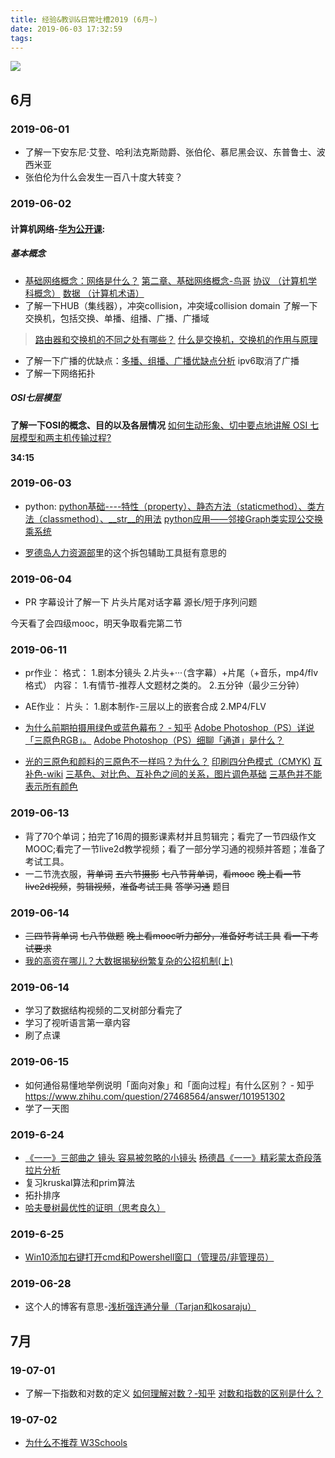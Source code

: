 ```yaml
---
title: 经验&教训&日常吐槽2019 (6月~)
date: 2019-06-03 17:32:59
tags:
---
```


![](https://timgsa.baidu.com/timg?image&quality=80&size=b9999_10000&sec=1559580058683&di=a9212f493ea7fed658ff8d9e77133bd0&imgtype=0&src=http%3A%2F%2Fcartoon.zwbk.org%2FImageUploadTK%2F6348442466725375007755580548.jpg)


<!-- more -->

## 6月

### 2019-06-01

* 了解一下安东尼·艾登、哈利法克斯勋爵、张伯伦、慕尼黑会议、东普鲁士、波西米亚
* 张伯伦为什么会发生一百八十度大转变？


### 2019-06-02
#### 计算机网络-[华为公开课](http://www.bilibili.com/video/av15379881?from=search&seid=15144588432053599429):
##### 基本概念
* [基础网络概念：网络是什么？](https://blog.csdn.net/it_dx/article/details/52503191)
[第二章、基础网络概念-鸟哥](http://cn.linux.vbird.org/linux_server/0110network_basic.php)
[协议 （计算机学科概念）](https://baike.baidu.com/item/协议/13020269)
[数据 （计算机术语）](https://baike.baidu.com/item/数据/5947370)
* 了解一下HUB（集线器），冲突collision，冲突域collision domain
了解一下交换机，包括交换、单播、组播、广播、广播域
>   [路由器和交换机的不同之处有哪些？](https://www.zhihu.com/question/20465477)
[什么是交换机，交换机的作用与原理](https://www.pc841.com/article/20110718-3211.html)
* 了解一下广播的优缺点：[多播、组播、广播优缺点分析](https://blog.csdn.net/xiaopangzi313/article/details/12831705)
ipv6取消了广播
* 了解一下网络拓扑

##### OSI七层模型
**了解一下OSI的概念、目的以及各层情况**
[如何生动形象、切中要点地讲解 OSI 七层模型和两主机传输过程?](https://www.zhihu.com/question/24002080/answer/150830722)

**34:15**

### 2019-06-03
* python:
[python基础----特性（property）、静态方法（staticmethod）、类方法（classmethod）、__str__的用法](https://www.cnblogs.com/wangyongsong/p/6750454.html)
[python应用——邻接Graph类实现公交换乘系统](https://blog.csdn.net/weixin_41819299/article/details/80840155)

* [罗德岛人力资源部](https://duli.dev/hr/#)里的这个拆包辅助工具挺有意思的

### 2019-06-04
* PR
字幕设计了解一下
片头片尾对话字幕
源长/短于序列问题

今天看了会四级mooc，明天争取看完第二节


### 2019-06-11
* pr作业：
格式：
1.剧本分镜头
2.片头+···（含字幕）+片尾（+音乐，mp4/flv格式）
内容：
1.有情节-推荐人文题材之类的。
2.五分钟（最少三分钟）

* AE作业：
片头：
1.剧本制作-三层以上的嵌套合成
2.MP4/FLV

* [为什么前期拍摄用绿色或蓝色幕布？ - 知乎](https://www.zhihu.com/question/20283133)
[Adobe Photoshop（PS）详说「三原色RGB」。](https://zhuanlan.zhihu.com/p/25712485)
[Adobe Photoshop（PS）细聊「通道」是什么？](https://zhuanlan.zhihu.com/p/25633573?group_id=824215926281994240)

* [光的三原色和颜料的三原色不一样吗？为什么？](https://www.zhihu.com/question/23839549)
[印刷四分色模式（CMYK)](https://zh.wikipedia.org/wiki/印刷四分色模式)
[互补色-wiki](https://zh.wikipedia.org/wiki/互補色)
[三基色、对比色、互补色之间的关系，图片调色基础](https://www.cnblogs.com/WuXuanKun/p/10181849.html)
[三基色并不能表示所有颜色](https://wenku.baidu.com/view/ec94da6f58fafab069dc028e.html)

### 2019-06-13
* 背了70个单词；拍完了16周的摄影课素材并且剪辑完；看完了一节四级作文MOOC;看完了一节live2d教学视频；看了一部分学习通的视频并答题；准备了考试工具。
* 一二节洗衣服，~~背单词~~
~~五六节摄影~~
~~七八节背单词~~，~~看mooc~~
~~晚上看一节live2d视频~~，~~剪辑视频~~，~~准备考试工具~~
~~答学习通~~ 题目

### 2019-06-14
* ~~三四节背单词~~
 ~~七八节做题~~
 ~~晚上看mooc听力部分，准备好考试工具~~
 ~~看一下考试要求~~
 * [我的高资在哪儿？大数据揭秘纷繁复杂的公招机制(上)](http://nga.178.com/read.php?tid=17581949)

### 2019-06-14
* 学习了数据结构视频的二叉树部分看完了
* 学习了视听语言第一章内容
* 刷了点课

### 2019-06-15
* 如何通俗易懂地举例说明「面向对象」和「面向过程」有什么区别？ - 知乎
https://www.zhihu.com/question/27468564/answer/101951302
* 学了一天图

### 2019-6-24
* [《一一》三部曲之 镜头 容易被忽略的小镜头](https://www.douban.com/note/663141264/)
[杨德昌《一一》精彩蒙太奇段落拉片分析](http://www.woko.cc/thread-27062-1-1.html)
* 复习kruskal算法和prim算法
* 拓扑排序
* [哈夫曼树最优性的证明（思考良久）](https://blog.csdn.net/qq_25847123/article/details/48995411)

### 2019-6-25
* [Win10添加右键打开cmd和Powershell窗口（管理员/非管理员）](https://blog.csdn.net/cxrsdn/article/details/84538767)

### 2019-06-28
* 这个人的博客有意思-[浅析强连通分量（Tarjan和kosaraju）](https://www.cnblogs.com/five20/p/7594239.html)

## 7月
### 19-07-01
* 了解一下指数和对数的定义
[如何理解对数？-知乎](https://www.zhihu.com/question/26097157?sort=created)
[对数和指数的区别是什么？](https://www.zhihu.com/question/38991973/answer/197809686)

### 19-07-02
* [为什么不推荐 W3Schools](https://www.v2ex.com/t/303172?p=1)